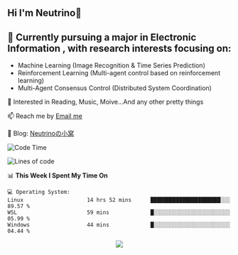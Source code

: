 ## Hi I'm Neutrino👋

## 🔭 Currently pursuing a major in Electronic Information , with research interests focusing on:
- Machine Learning (Image Recognition & Time Series Prediction)
- Reinforcement Learning (Multi-agent control based on reinforcement learning)
- Multi-Agent Consensus Control (Distributed System Coordination)

💫 Interested in Reading, Music, Moive...And any other pretty things

📫 Reach me by [Email me](mailto:neutrin1zzz@gmail.com)

💬 Blog: [Neutrinoの小窝](https://neutrino.top/)

<!--START_SECTION:waka-->
![Code Time](http://img.shields.io/badge/Code%20Time-558%20hrs%2018%20mins-blue)

![Lines of code](https://img.shields.io/badge/From%20Hello%20World%20I%27ve%20Written-759.8%20thousand%20lines%20of%20code-blue)

📊 **This Week I Spent My Time On** 

```text
💻 Operating System: 
Linux                    14 hrs 52 mins      ██████████████████████░░░   89.57 % 
WSL                      59 mins             █░░░░░░░░░░░░░░░░░░░░░░░░   05.99 % 
Windows                  44 mins             █░░░░░░░░░░░░░░░░░░░░░░░░   04.44 % 
```


<!--END_SECTION:waka-->

<div align="center">
<img align="center" src="https://skillicons.dev/icons?i=c,cpp,py&theme=dark" />
  
<!--
**Neutrin1/Neutrin1** is a ✨ _special_ ✨ repository because its `README.md` (this file) appears on your GitHub profile.

![header](https://capsule-render.vercel.app/api?type=venom&color=auto&height=100&section=header&text=Wish%20u%20have%20a%20nice%20day&fontSize=30&theme=tokyonight)
